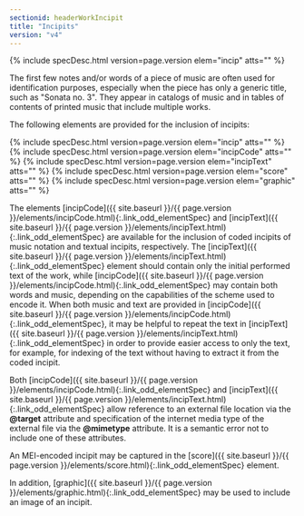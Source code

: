 ```yaml
---
sectionid: headerWorkIncipit
title: "Incipits"
version: "v4"
---
```






{% include specDesc.html version=page.version elem="incip" atts="" %}



The first few notes and/or words of a piece of music are often used for identification
purposes, especially when the piece has only a generic title, such as "Sonata no.
3". They
appear in catalogs of music and in tables of contents of printed music that include
multiple
works.

The following elements are provided for the inclusion of incipits:



{% include specDesc.html version=page.version elem="incip" atts="" %}
{% include specDesc.html version=page.version elem="incipCode" atts="" %}
{% include specDesc.html version=page.version elem="incipText" atts="" %}
{% include specDesc.html version=page.version elem="score" atts="" %}
{% include specDesc.html version=page.version elem="graphic" atts="" %}



The elements [incipCode]({{ site.baseurl }}/{{ page.version }}/elements/incipCode.html){:.link_odd_elementSpec} and [incipText]({{ site.baseurl }}/{{ page.version }}/elements/incipText.html){:.link_odd_elementSpec} are
available for the inclusion of coded incipits of music notation and textual incipits,
respectively. The [incipText]({{ site.baseurl }}/{{ page.version }}/elements/incipText.html){:.link_odd_elementSpec} element should contain only the initial
performed text of the work, while [incipCode]({{ site.baseurl }}/{{ page.version }}/elements/incipCode.html){:.link_odd_elementSpec} may contain both words and
music, depending on the capabilities of the scheme used to encode it. When both music
and
text are provided in [incipCode]({{ site.baseurl }}/{{ page.version }}/elements/incipCode.html){:.link_odd_elementSpec}, it may be helpful to repeat the text
in [incipText]({{ site.baseurl }}/{{ page.version }}/elements/incipText.html){:.link_odd_elementSpec} in order to provide easier access to only the text, for
example, for indexing of the text without having to extract it from the coded incipit.


Both [incipCode]({{ site.baseurl }}/{{ page.version }}/elements/incipCode.html){:.link_odd_elementSpec} and [incipText]({{ site.baseurl }}/{{ page.version }}/elements/incipText.html){:.link_odd_elementSpec} allow reference to
an external file location via the **@target** attribute and specification of the
internet media type of the external file via the **@mimetype** attribute. It is a
semantic error not to include one of these attributes.


An MEI-encoded incipit may be captured in the [score]({{ site.baseurl }}/{{ page.version }}/elements/score.html){:.link_odd_elementSpec} element.


In addition, [graphic]({{ site.baseurl }}/{{ page.version }}/elements/graphic.html){:.link_odd_elementSpec} may be used to include an image of an
incipit.


